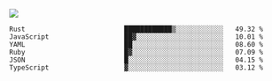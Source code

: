 ![](https://github-profile-summary-cards.vercel.app/api/cards/profile-details?username=igtm&theme=dracula)
<!--START_SECTION:waka-->

```text
Rust                         ████████████▒░░░░░░░░░░░░   49.32 %
JavaScript                   ██▓░░░░░░░░░░░░░░░░░░░░░░   10.01 %
YAML                         ██░░░░░░░░░░░░░░░░░░░░░░░   08.60 %
Ruby                         █▓░░░░░░░░░░░░░░░░░░░░░░░   07.09 %
JSON                         █░░░░░░░░░░░░░░░░░░░░░░░░   04.15 %
TypeScript                   ▓░░░░░░░░░░░░░░░░░░░░░░░░   03.12 %
```

<!--END_SECTION:waka-->
